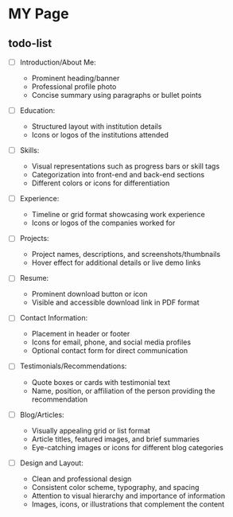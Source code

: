# MY Page
## todo-list
- [ ]  Introduction/About Me:
    
    -   Prominent heading/banner
    -   Professional profile photo
    -   Concise summary using paragraphs or bullet points
- [ ]  Education:
    
    -   Structured layout with institution details
    -   Icons or logos of the institutions attended
- [ ]  Skills:
    
    -   Visual representations such as progress bars or skill tags
    -   Categorization into front-end and back-end sections
    -   Different colors or icons for differentiation
- [ ]  Experience:
    
    -   Timeline or grid format showcasing work experience
    -   Icons or logos of the companies worked for
- [ ]  Projects:
    
    -   Project names, descriptions, and screenshots/thumbnails
    -   Hover effect for additional details or live demo links
- [ ]  Resume:
    
    -   Prominent download button or icon
    -   Visible and accessible download link in PDF format
- [ ] Contact Information:
    
    -   Placement in header or footer
    -   Icons for email, phone, and social media profiles
    -   Optional contact form for direct communication
- [ ]  Testimonials/Recommendations:
    
    -   Quote boxes or cards with testimonial text
    -   Name, position, or affiliation of the person providing the recommendation
- [ ]  Blog/Articles:
    
    -   Visually appealing grid or list format
    -   Article titles, featured images, and brief summaries
    -   Eye-catching images or icons for different blog categories
- [ ] Design and Layout:
    -   Clean and professional design
    -   Consistent color scheme, typography, and spacing
    -   Attention to visual hierarchy and importance of information
    -   Images, icons, or illustrations that complement the content
